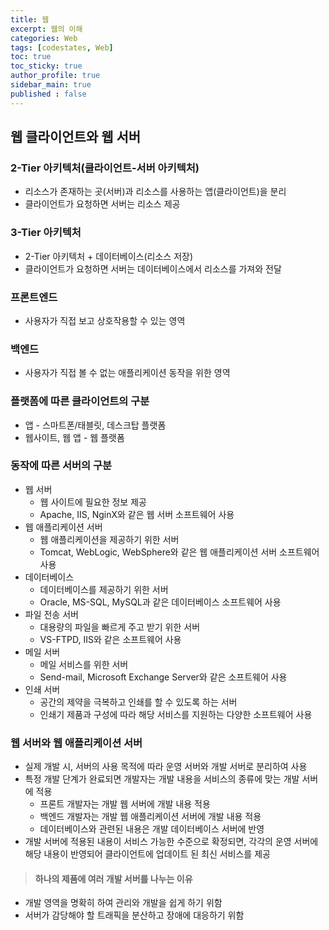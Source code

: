```yaml
---
title: 웹
excerpt: 웹의 이해
categories: Web
tags: [codestates, Web]
toc: true
toc_sticky: true
author_profile: true
sidebar_main: true
published : false
---
```


## 웹 클라이언트와 웹 서버

### 2-Tier 아키텍처(클라이언트-서버 아키텍처)
- 리소스가 존재하는 곳(서버)과 리소스를 사용하는 앱(클라이언트)을 분리
- 클라이언트가 요청하면 서버는 리소스 제공
### 3-Tier 아키텍처
- 2-Tier 아키텍처 + 데이터베이스(리소스 저장)
- 클라이언트가 요청하면 서버는 데이터베이스에서 리소스를 가져와 전달

### 프론트엔드
- 사용자가 직접 보고 상호작용할 수 있는 영역 
### 백엔드
- 사용자가 직접 볼 수 없는 애플리케이션 동작을 위한 영역

### 플랫폼에 따른 클라이언트의 구분
- 앱 - 스마트폰/태블릿, 데스크탑 플랫폼
- 웹사이트, 웹 앱 - 웹 플랫폼
### 동작에 따른 서버의 구분
- 웹 서버 
  - 웹 사이트에 필요한 정보 제공
  - Apache, IIS, NginX와 같은 웹 서버 소프트웨어 사용
- 웹 애플리케이션 서버
  - 웹 애플리케이션을 제공하기 위한 서버
  - Tomcat, WebLogic, WebSphere와 같은 웹 애플리케이션 서버 소프트웨어 사용
- 데이터베이스 
  - 데이터베이스를 제공하기 위한 서버
  - Oracle, MS-SQL, MySQL과 같은 데이터베이스 소프트웨어 사용
- 파일 전송 서버
  - 대용량의 파일을 빠르게 주고 받기 위한 서버
  - VS-FTPD, IIS와 같은 소프트웨어 사용
- 메일 서버 
  - 메일 서비스를 위한 서버
  - Send-mail, Microsoft Exchange Server와 같은 소프트웨어 사용
- 인쇄 서버
  - 공간의 제약을 극복하고 인쇄를 할 수 있도록 하는 서버 
  - 인쇄기 제품과 구성에 따라 해당 서비스를 지원하는 다양한 소프트웨어 사용

### 웹 서버와 웹 애플리케이션 서버
- 실제 개발 시, 서버의 사용 목적에 따라 운영 서버와 개발 서버로 분리하여 사용
- 특정 개발 단계가 완료되면 개발자는 개발 내용을 서비스의 종류에 맞는 개발 서버에 적용
  - 프론트 개발자는 개발 웹 서버에 개발 내용 적용
  - 백엔드 개발자는 개발 웹 애플리케이션 서버에 개발 내용 적용
  - 데이터베이스와 관련된 내용은 개발 데이터베이스 서버에 반영
- 개발 서버에 적용된 내용이 서비스 가능한 수준으로 확정되면, 각각의 운영 서버에 해당 내용이 반영되어 클라이언트에 업데이트 된 최신 서비스를 제공

> #### 하나의 제품에 여러 개발 서버를 나누는 이유 
- 개발 영역을 명확히 하여 관리와 개발을 쉽게 하기 위함
- 서버가 감당해야 할 트래픽을 분산하고 장애에 대응하기 위함
